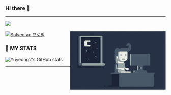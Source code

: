 ### Hi there 👋
---
<a href="mailto:403467@naver.com" target="_black"><img src="https://img.shields.io/badge/403467@naver.com-62B47A?style=flat-square&logo=Naver&logoColor=white"/></a>

[![Solved.ac
프로필](http://mazassumnida.wtf/api/v2/generate_badge?boj=kingbee12)](https://solved.ac/kingbee12)
<img src="https://raw.githubusercontent.com/AVS1508/AVS1508/master/assets/Night-Coding.gif" align="right">


### 💪 MY STATS
![Yuyeong2's GitHub stats](https://github-readme-stats.vercel.app/api?username=kingbee12&theme=tokyonight&show_icons=true)
<hr>

<!--
**Yuyeong2/Yuyeong2** is a ✨ _special_ ✨ repository because its `README.md` (this file) appears on your GitHub profile.

Here are some ideas to get you started:

- 🔭 I’m currently working on ...
- 🌱 I’m currently learning ...
- 👯 I’m looking to collaborate on ...
- 🤔 I’m looking for help with ...
- 💬 Ask me about ...
- 📫 How to reach me: ...
- 😄 Pronouns: ...
- ⚡ Fun fact: ...
-->
